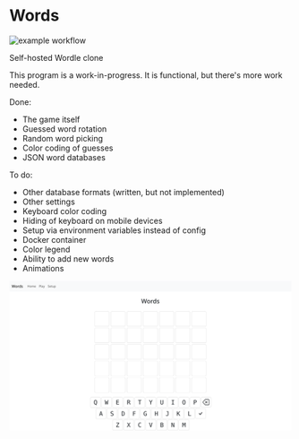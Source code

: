 # Words

![example workflow](https://github.com/mcarr823/react-words/actions/workflows/jest.yml/badge.svg)

Self-hosted Wordle clone

This program is a work-in-progress. It is functional, but there's more work needed.

Done:

- The game itself
- Guessed word rotation
- Random word picking
- Color coding of guesses
- JSON word databases

To do:

- Other database formats (written, but not implemented)
- Other settings
- Keyboard color coding
- Hiding of keyboard on mobile devices
- Setup via environment variables instead of config
- Docker container
- Color legend
- Ability to add new words
- Animations



![alt text](screenshots/Screenshot.png "Title")